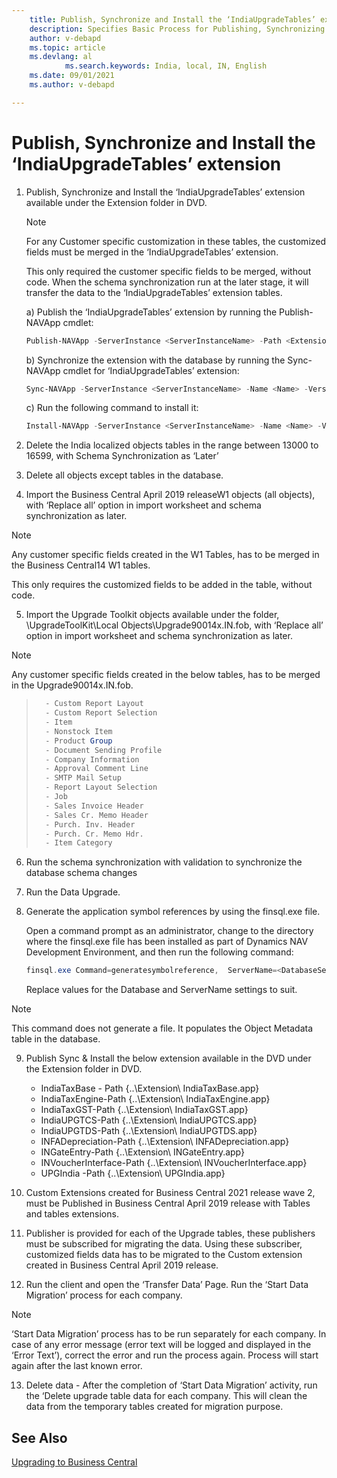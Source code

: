 ```yaml
---
    title: Publish, Synchronize and Install the ‘IndiaUpgradeTables’ extension
    description: Specifies Basic Process for Publishing, Synchronizing and Installing the ‘IndiaUpgradeTables’ extension
    author: v-debapd
    ms.topic: article
    ms.devlang: al
            ms.search.keywords: India, local, IN, English
    ms.date: 09/01/2021
    ms.author: v-debapd

---
```

# Publish, Synchronize and Install the ‘IndiaUpgradeTables’ extension

1. Publish, Synchronize and Install the ‘IndiaUpgradeTables’ extension available under the Extension folder in DVD.

	> [!Note]
   >
   > For any Customer specific customization in these tables, the customized fields must be merged in the ‘IndiaUpgradeTables’ extension. 

   This only required the customer specific fields to be merged, without code. When the schema synchronization run at the later stage, it will transfer the data to the ‘IndiaUpgradeTables’ extension tables.


      a) Publish the ‘IndiaUpgradeTables’ extension by running the Publish-NAVApp cmdlet:
   
      ```Powershell
      Publish-NAVApp -ServerInstance <ServerInstanceName> -Path <ExtensionFileName> 
      ```

      b) Synchronize the extension with the database by running the Sync-NAVApp cmdlet for ‘IndiaUpgradeTables’ extension:
      
      ```Powershell
      Sync-NAVApp -ServerInstance <ServerInstanceName> -Name <Name> -Version <N.N.N.N>
      ``` 
     c) Run the following command to install it:
     
      ```Powershell
      Install-NAVApp -ServerInstance <ServerInstanceName> -Name <Name> -Version <N.N.N.N> 
      ```
2. Delete the India localized objects tables in the range between 13000 to 16599, with Schema Synchronization as ‘Later’

3. Delete all objects except tables in the database.
4. Import the Business Central April 2019 releaseW1 objects (all objects), with ‘Replace all’ option in import worksheet and schema synchronization as later.

  > [!Note]
  >    
  > Any customer specific fields created in the W1 Tables, has to be merged in the Business Central14 W1 tables.

   This only requires the customized fields to be added in the table, without code.

5. Import the Upgrade Toolkit objects available under the folder, \\UpgradeToolKit\Local Objects\Upgrade90014x.IN.fob, with ‘Replace all’ option in import worksheet and schema synchronization as later.

  > [!Note]
  >    
  > Any customer specific fields created in the below tables, has to be merged in the Upgrade90014x.IN.fob.

>    ```Powershell
>      - Custom Report Layout
>      - Custom Report Selection
>      - Item
>      - Nonstock Item
>      - Product Group
>      - Document Sending Profile
>      - Company Information
>      - Approval Comment Line
>      - SMTP Mail Setup
>      - Report Layout Selection
>      - Job
>      - Sales Invoice Header
>      - Sales Cr. Memo Header
>      - Purch. Inv. Header
>      - Purch. Cr. Memo Hdr.
>      - Item Category
>    ```

6.	Run the schema synchronization with validation to synchronize the database schema changes

7.	Run the Data Upgrade.
8.	Generate the application symbol references by using the finsql.exe file.

      Open a command prompt as an administrator, change to the directory where the finsql.exe file has been installed as part of Dynamics NAV Development Environment, and then run the following command:
  
       ```Powershell
       finsql.exe Command=generatesymbolreference,  ServerName=<DatabaseServerName>\<DatabaseInstance>, Database="<MyDatabaseName>"
       ``` 
    Replace values for the Database and ServerName settings to suit.
  
  > [!Note]
  >    
  > This command does not generate a file. It populates the Object Metadata table in the database.

9.	 Publish Sync & Install the below extension available in the DVD under the Extension folder in DVD.
     - IndiaTaxBase - Path {..\Extension\ IndiaTaxBase.app}
     - IndiaTaxEngine-Path {..\Extension\ IndiaTaxEngine.app}
     - IndiaTaxGST-Path {..\Extension\ IndiaTaxGST.app}
     - IndiaUPGTCS-Path {..\Extension\ IndiaUPGTCS.app}
     - IndiaUPGTDS-Path {..\Extension\ IndiaUPGTDS.app}
     - INFADepreciation-Path {..\Extension\ INFADepreciation.app}
     - INGateEntry-Path {..\Extension\ INGateEntry.app}
     - INVoucherInterface-Path {..\Extension\ INVoucherInterface.app}
     - UPGIndia -Path {..\Extension\ UPGIndia.app}

10. Custom Extensions created for Business Central 2021 release wave 2, must be Published in Business Central April 2019 release with Tables and tables extensions.  
11.	Publisher is provided for each of the Upgrade tables, these publishers must be subscribed for migrating the data. Using these subscriber, customized fields data has to be migrated to the Custom extension created in Business Central April 2019 release.
12.	Run the client and open the ‘Transfer Data’ Page. Run the ‘Start Data Migration’ process for each company.

  > [!Note]
  >
  > ‘Start Data Migration’ process has to be run separately for each company. In case of any error message (error text will be logged and displayed in the ‘Error Text’), correct the error and run the process again. Process will start again after the last known error.

13.	Delete data - After the completion of ‘Start Data Migration’ activity, run the ‘Delete upgrade table data for each company. This will clean the data from the temporary tables created for migration purpose.


## See Also 
[Upgrading to Business Central](Upgrading-to-business-central.md)
 
